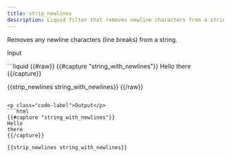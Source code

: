 ```yaml
---
title: strip_newlines
description: Liquid filter that removes newline characters from a string.
---
```


Removes any newline characters (line breaks) from a string.

<p class="code-label">Input</p>
```liquid
{{#raw}}
{{#capture "string_with_newlines"}}
Hello
there
{{/capture}}

{{strip_newlines string_with_newlines}}
{{/raw}}
```

<p class="code-label">Output</p>
```html
{{#capture "string_with_newlines"}}
Hello
there
{{/capture}}

{{strip_newlines string_with_newlines}}
```
